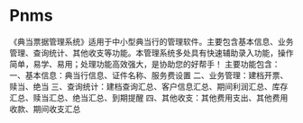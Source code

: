# Pnms
 《典当票据管理系统》适用于中小型典当行的管理软件。主要包含基本信息、业务管理、查询统计、其他收支等功能。本管理系统多处具有快速辅助录入功能，操作简单，易学、易用；处理功能高效强大，是协助您的好帮手！ 主要功能包含： 一、基本信息：典当行信息、证件名称、服务费设置 二、业务管理：建档开票、赎当、绝当 三、查询统计：建档查询汇总、客户信息汇总、期间利润汇总、库存汇总、赎当汇总、绝当汇总、到期提醒 四、其他收支：其他费用支出、其他费用收款、期间收支汇总
